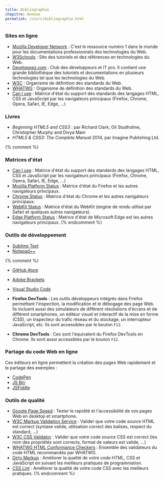 ```yaml
---
title: Bibliographie
chapitre: Annexe
permalink: /cours/bibliographie.html
---
```


### Sites en ligne

- [Mozilla Developer Network](https://developer.mozilla.org/) : C'est le
  ressource numéro 1 dans le monde pour les documentations professionnels des
  technologies du Web.
- [W3Schools](https://w3schools.com/) : Site des tutoriels et des références en
  technologies du Web.
- [Developpez.com](http://www.developpez.com) : Club des développeurs et IT
  pro. Il contient une grande bibliothèque des tutoriels et documentations en
  plusieurs technologies tel que les technologies du Web.
- [W3C](https://www.w3.org/) : Organisme de définition des standards du Web.
- [WHATWG](https://whatwg.org/) : Organisme de définition des standards du Web.
- [Can I use](https://caniuse.com/) : Matrice d'état du support des standards
  des langages HTML, CSS et JavaScript par les navigateurs principaux (Firefox,
  Chrome, Opera, Safari, IE, Edge, ...)

### Livres

- _Beginning HTML5 and CSS3_ : par Richard Clark, Oli Studholme, Christopher
  Murphy and Divya Mani
- _HTML5 & CSS3: The Complete Manual_ 2014, par Imagine Publishing Ltd.

{% comment %}
### Matrices d'état

- [Can I use](https://caniuse.com/) : Matrice d'état du support des standards
  des langages HTML, CSS et JavaScript par les navigateurs principaux (Firefox,
  Chrome, Opera, Safari, IE, Edge, ...)
- [Mozilla Platform Status](https://platform-status.mozilla.org/) : Matrice
  d'état du Firefox et les autres navigateurs principaux.
- [Chrome Status](https://www.chromestatus.com/features) : Matrice d'état du
  Chrome et les autres navigateurs principaux.
- [WebKit Status](https://webkit.org/status/) : Matrice d'état du WebKit
  (engine de rendu utilisé par Safari et quelques autres navigateurs).
- [Edge Platform Status](https://developer.microsoft.com/en-us/microsoft-edge/platform/status/) :
  Matrice d'état de Microsoft Edge est les autres navigateurs principaux.
{% endcomment %}

### Outils de développement

- [Sublime Text](https://www.sublimetext.com/)
- [Notepad++](https://notepad-plus-plus.org/)

{% comment %}
- [GitHub Atom](https://atom.io)
- [Adobe Brackets](https://brackets.io/)
- [Visual Studio Code](https://code.visualstudio.com/)

- **Firefox DevTools** : Les outils développeurs intégrés dans Firefox permettant
  l'inspection, la modification et le débogage des page Web. Ils incluent aussi
  des simulateurs de différent résolutions d'écrans et de différent
  smartphones, un éditeur visuel et interactif de la mise en forme (CSS), un
  inspecteur du trafic réseau et du stockage, un interrupteur JavaScript, etc.
  Ils sont accessibles par le bouton `F12`.
- **Chrome DevTools** : Ces sont l'équivalent du Firefox DevTools en Chrome. Ils
  sont aussi accessibles par le bouton `F12`.

### Partage du code Web en ligne

Ces éditeurs en ligne permettent la création des pages Web rapidement et le
partage des exemples :

- [CodePen](https://codepen.io/)
- [JS Bin](https://jsbin.com/)
- [JSFiddle](https://jsfiddle.net/)

### Outils de qualité

- [Google Page Speed](https://developers.google.com/speed/pagespeed/insights/) :
  Tester le rapidité et l'accessibilité de vos pages Web en desktop et
  smartphone.
- [W3C Markup Validation Service](https://validator.w3.org/) : Valider que
  votre code source HTML est correct (syntaxe valide, utilisation correct des
  balises, respect du standard, ...)
- [W3C CSS Validator](https://jigsaw.w3.org/css-validator/) : Valider que votre
  code source CSS est correct (les nom des propriétés sont corrects, format de
  valeurs est valide, ...)
- [WHATWG HTML Conformance Checkers](https://whatwg.org/validator/) : Ensemble
  des validateurs du code HTML recommandés par WHATWG.
- [Dirty Markup](https://www.dirtymarkup.com/) : Améliorer la qualité de votre
  code HTML, CSS et JavaScript en suivant les meilleurs pratiques de
  programmation.
- [CSS Lint](http://www.csslint.net/) : Améliorer la qualité de votre code CSS
  avec les meilleurs pratiques.
{% endcomment %}
